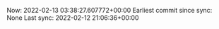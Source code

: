 Now: 2022-02-13 03:38:27.607772+00:00 Earliest commit since sync: None Last sync: 2022-02-12 21:06:36+00:00

